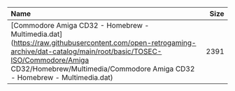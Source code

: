 |Name|Size|
|:---|---:|
|[Commodore Amiga CD32 - Homebrew - Multimedia.dat](https://raw.githubusercontent.com/open-retrogaming-archive/dat-catalog/main/root/basic/TOSEC-ISO/Commodore/Amiga CD32/Homebrew/Multimedia/Commodore Amiga CD32 - Homebrew - Multimedia.dat)|2391|
